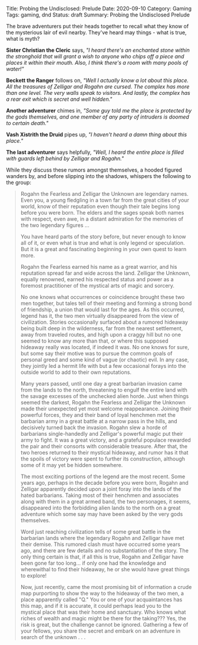 Title: Probing the Undisclosed: Prelude
Date: 2020-09-10
Category: Gaming
Tags: gaming, dnd
Status: draft
Summary: Probing the Undisclosed Prelude

The brave adventurers put their heads together to recall what they know of the
mysterious lair of evil nearby. They've heard may things - what is true, what
is myth?

__Sister Christian the Cleric__ says, *"I heard there's an enchanted stone
within the stronghold that will grant a wish to anyone who chips off a piece
and places it within their mouth. Also, I think there's a room with many pools
of water!"*

__Beckett the Ranger__ follows on, *"Well I actually know a lot about this
place. All the treasures of Zelligar and Rogahn are cursed. The complex has
more than one level. The very walls speak to visitors. And lastly, the complex
has a rear exit which is secret and well hidden."*

__Another adventurer__ chimes in, *"Some guy told me the place is protected by
the gods themselves, and one member of any party of intruders is doomed to
certain death."*

__Vash Xistrith the Druid__ pipes up, *"I haven't heard a damn thing about
this place."*

__The last adventurer__ says helpfully, *"Well, I heard the entire place is
filled with guards left behind by Zelligar and Rogahn."*

While they discuss these rumors amongst themselves, a hooded figured wanders
by, and before slipping into the shadows, whispers the following to the group:

> Rogahn the Fearless and Zelligar the Unknown are legendary names. Even you, a
> young fledgling in a town far from the great cities of your world, know of
> their reputation even though their tale begins long before you were born. The
> elders and the sages speak both names with respect, even awe, in a distant
> admiration for the memories of the two legendary figures ...
>
> You have heard parts of the story before, but never enough to know all of it,
> or even what is true and what is only legend or speculation. But it is a
> great and fascinating beginning in your own quest to learn more.
>
> Rogahn the Fearless earned his name as a great warrior, and his reputation
> spread far and wide across the land. Zelligar the Unknown, equally renowned,
> earned his respected status and power as a foremost practitioner of the
> mystical arts of magic and sorcery.
>
> No one knows what occurrences or coincidence brought these two men together,
> but tales tell of their meeting and forming a strong bond of friendship, a
> union that would last for the ages. As this occurred, legend has it, the two
> men virtually disappeared from the view of civilization. Stories occasionally
> surfaced about a rumored hideaway being built deep in the wilderness, far
> from the nearest settlement, away from traveled routes, and high upon a
> craggy hill but no one seemed to know any more than that, or where this
> supposed hideaway really was located, if indeed it was. No one knows for
> sure, but some say their motive was to pursue the common goals of personal
> greed and some kind of vague (or chaotic) evil. In any case, they jointly led
> a hermit life with but a few occasional forays into the outside world to add
> to their own reputations.
>
> Many years passed, until one day a great barbarian invasion came from the
> lands to the north, threatening to engulf the entire land with the savage
> excesses of the unchecked alien horde. Just when things seemed the darkest,
> Rogahn the Fearless and Zelligar the Unknown made their unexpected yet most
> welcome reappearance. Joining their powerful forces, they and their band of
> loyal henchmen met the barbarian army in a great battle at a narrow pass in
> the hills, and decisively turned back the invasion. Rogahn slew a horde of
> barbarians single-handedly and Zelligar's powerful magic put their army to
> fight. It was a great victory, and a grateful populace rewarded the pair and
> their consorts with considerable treasure. After that, the two heroes
> returned to their mystical hideaway, and rumor has it that the spoils of
> victory were spent to further its construction, although some of it may yet
> be hidden somewhere.
>
> The most exciting portions of the legend are the most recent.  Some years
> ago, perhaps in the decade before you were born, Rogahn and Zelligar
> apparently decided upon a joint foray into the lands of the hated barbarians.
> Taking most of their henchmen and associates along with them in a great armed
> band, the two personages, it seems, disappeared into the forbidding alien
> lands to the north on a great adventure which some say may have been asked by
> the very gods themselves.
>
> Word just reaching civilization tells of some great battle in the barbarian
> lands where the legendary Rogahn and Zelligar have met their demise. This
> rumored clash must have occurred some years ago, and there are few details
> and no substantiation of the story. The only thing certain is that, if all
> this is true, Rogahn and Zelligar have been gone far too long... if only one
> had the knowledge and wherewithal to find their hideaway, he or she would
> have great things to explore!
>
> Now, just recently, came the most promising bit of information a crude map
> purporting to show the way to the hideaway of the two men, a place apparently
> called "Q." You or one of your acquaintances has this map, and if it is
> accurate, it could perhaps lead you to the mystical place that was their home
> and sanctuary. Who knows what riches of wealth and magic might be there for
> the taking??? Yes, the risk is great, but the challenge cannot be ignored.
> Gathering a few of your fellows, you share the secret and embark on an
> adventure in search of the unknown . . .
